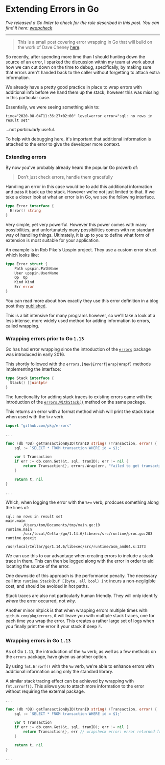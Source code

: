 # Extending Errors in Go

*I've released a Go linter to check for the rule described in this post. You can
find it here: [wrapcheck](https://github.com/tomarrell/wrapcheck)*

<hr />

> This is a small post covering error wrapping in Go that will build on the work
> of Dave Cheney [here](https://dave.cheney.net/tag/stacktrace).

So recently, after spending more time than I should hunting down the source of
an error, I sparked the discussion within my team at work about how we can cut
down on the time to debug, specifically, by making sure that errors aren't
handed back to the caller without forgetting to attach extra information.

We already have a pretty good practice in place to wrap errors with additional
info before we hand them up the stack, however this was missing in this
particular case.

Essentially, we were seeing something akin to:

```log
time="2020-08-04T11:36:27+02:00" level=error error="sql: no rows in result set"
```

...not *particularly* useful.

To help with debugging here, it's important that additional information is
attached to the error to give the developer more context.

### Extending errors

By now you've probably already heard the popular Go proverb of:

> Don’t just check errors, handle them gracefully

Handling an error in this case would be to add this additional information and
pass it back up the stack. However we're not just limited to that. If we take a
closer look at what an error is in Go, we see the following interface.

```go
type Error interface {
  Error() string
}
```

Very simple, yet very powerful. However this power comes with many
possibilities, and unfortunately many possibilities comes with no standard way
of handling things. Ultimately, it is up to you to define what form of extension
is most suitable for your application.

An example is in Rob Pike's Upspin project. They use a custom error struct which looks
like:

```go
type Error struct {
    Path upspin.PathName
    User upspin.UserName
    Op  Op
    Kind Kind
    Err error
}
```

You can read more about how exactly they use this error definition in a blog
post they
[published](https://commandcenter.blogspot.com/2017/12/error-handling-in-upspin.html).

This is a bit intensive for many programs however, so we'll take a look at a
less intense, more widely used method for adding information to errors, called
wrapping.

### Wrapping errors prior to Go `1.13`

Go has had error wrapping since the introduction of the
[`errors`](https://godoc.org/github.com/pkg/errors) package was introduced in
early 2016.

This shortly followed with the `errors.[New|Errorf|Wrap|Wrapf]` methods
implementing the interface:

```go
type Stack interface {
  Stack() []uintptr
}
```

The functionality for adding stack traces to existing errors came with the
introduction of the
[`errors.WithStack()`](https://pkg.go.dev/github.com/pkg/errors?tab=doc#WithStack)
method on the same package.

This returns an error with a format method which will print the stack trace when
used with the `%+v` verb.

```go
import "github.com/pkg/errors"

...

func (db *DB) getTansactionByID(tranID string) (Transaction, error) {
	sql := `SELECT * FROM transaction WHERE id = $1;`

	var t Transaction
	if err := db.conn.Get(&t, sql, tranID); err != nil {
		return Transaction{}, errors.Wrap(err, "failed to get transaction")
	}

	return t, nil
}

...
```

Which, when logging the error with the `%+v` verb, prodcues something along the
lines of:

```log
sql: no rows in result set
main.main
        /Users/tom/Documents/tmp/main.go:10
runtime.main
        /usr/local/Cellar/go/1.14.6/libexec/src/runtime/proc.go:203
runtime.goexit
        /usr/local/Cellar/go/1.14.6/libexec/src/runtime/asm_amd64.s:1373
```

We can use this to our advantage when creating errors to include a stack trace
in them. This can then be logged along with the error in order to aid locating
the source of the error.

One downside of this approach is the performance penalty. The necessary call
into `runtime.Stack(buf []byte, all bool) int` incurs a non-negligible cost, and
should be avoided in hot paths.

Stack traces are also not particularly human friendly. They will only identify
*where* the error occurred, not *why*.

Another minor nitpick is that when wrapping errors multiple times with
`github.com/pkg/errors`, it will leave you with multiple stack traces, one for
each time you wrap the error. This creates a rather large set of logs when you
finally print the error if your stack if deep 🃏.

### Wrapping errors in Go `1.13`

As of Go `1.13`, the introduction of the `%w` verb, as well as a few methods on
the `errors` package, have given us another option.

By using `fmt.Errorf()` with the `%w` verb, we're able to enhance errors with
additional information using only the standard library.

A similar stack tracing effect can be achieved by wrapping with `fmt.Errorf()`.
This allows you to attach more information to the error without requiring the
external package.

```go
...

func (db *DB) getTansactionByID(tranID string) (Transaction, error) {
	sql := `SELECT * FROM transaction WHERE id = $1;`

	var t Transaction
	if err := db.conn.Get(&t, sql, tranID); err != nil {
		return Transaction{}, err // wrapcheck error: error returned from external package is unwrapped
	}

	return t, nil
}

...
```
